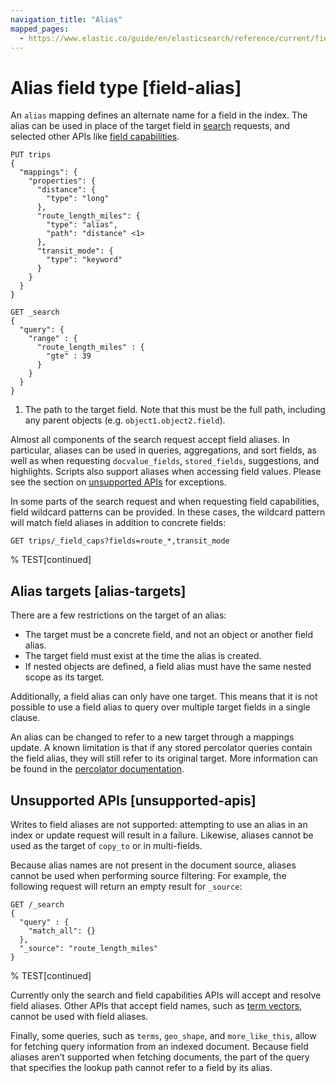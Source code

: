 ```yaml
---
navigation_title: "Alias"
mapped_pages:
  - https://www.elastic.co/guide/en/elasticsearch/reference/current/field-alias.html
---
```


# Alias field type [field-alias]


An `alias` mapping defines an alternate name for a field in the index. The alias can be used in place of the target field in [search](https://www.elastic.co/docs/api/doc/elasticsearch/group/endpoint-search) requests, and selected other APIs like [field capabilities](https://www.elastic.co/docs/api/doc/elasticsearch/operation/operation-field-caps).

```console
PUT trips
{
  "mappings": {
    "properties": {
      "distance": {
        "type": "long"
      },
      "route_length_miles": {
        "type": "alias",
        "path": "distance" <1>
      },
      "transit_mode": {
        "type": "keyword"
      }
    }
  }
}

GET _search
{
  "query": {
    "range" : {
      "route_length_miles" : {
        "gte" : 39
      }
    }
  }
}
```

1. The path to the target field. Note that this must be the full path, including any parent objects (e.g. `object1.object2.field`).


Almost all components of the search request accept field aliases. In particular, aliases can be used in queries, aggregations, and sort fields, as well as when requesting `docvalue_fields`, `stored_fields`, suggestions, and highlights. Scripts also support aliases when accessing field values. Please see the section on [unsupported APIs](#unsupported-apis) for exceptions.

In some parts of the search request and when requesting field capabilities, field wildcard patterns can be provided. In these cases, the wildcard pattern will match field aliases in addition to concrete fields:

```console
GET trips/_field_caps?fields=route_*,transit_mode
```
%  TEST[continued]

## Alias targets [alias-targets]

There are a few restrictions on the target of an alias:

* The target must be a concrete field, and not an object or another field alias.
* The target field must exist at the time the alias is created.
* If nested objects are defined, a field alias must have the same nested scope as its target.

Additionally, a field alias can only have one target. This means that it is not possible to use a field alias to query over multiple target fields in a single clause.

An alias can be changed to refer to a new target through a mappings update. A known limitation is that if any stored percolator queries contain the field alias, they will still refer to its original target. More information can be found in the [percolator documentation](/reference/elasticsearch/mapping-reference/percolator.md).


## Unsupported APIs [unsupported-apis]

Writes to field aliases are not supported: attempting to use an alias in an index or update request will result in a failure. Likewise, aliases cannot be used as the target of `copy_to` or in multi-fields.

Because alias names are not present in the document source, aliases cannot be used when performing source filtering. For example, the following request will return an empty result for `_source`:

```console
GET /_search
{
  "query" : {
    "match_all": {}
  },
  "_source": "route_length_miles"
}
```
%  TEST[continued]

Currently only the search and field capabilities APIs will accept and resolve field aliases. Other APIs that accept field names, such as [term vectors](https://www.elastic.co/docs/api/doc/elasticsearch/operation/operation-termvectors), cannot be used with field aliases.

Finally, some queries, such as `terms`, `geo_shape`, and `more_like_this`, allow for fetching query information from an indexed document. Because field aliases aren’t supported when fetching documents, the part of the query that specifies the lookup path cannot refer to a field by its alias.



